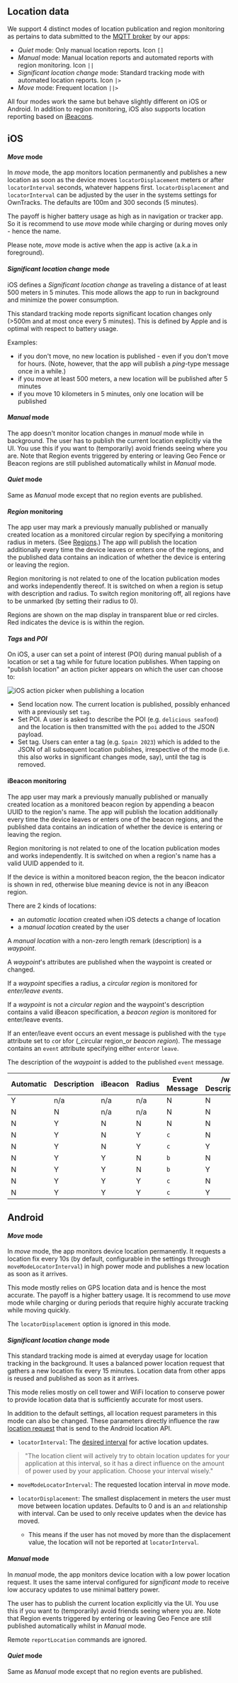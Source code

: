 ## Location data

We support 4 distinct modes of location publication and region monitoring as pertains to data submitted to the [MQTT broker](../guide/broker.md) by our apps:

* _Quiet_ mode: Only manual location reports. Icon `[]`
* _Manual_ mode: Manual location reports and automated reports with region monitoring. Icon `||`
* _Significant location change_ mode: Standard tracking mode with automated location reports. Icon `|>`
* _Move_ mode: Frequent location  `||>`

All four modes work the same but behave slightly different on iOS or Android. In addition to region monitoring, iOS also supports location reporting based on [iBeacons](beacons.md). 

## iOS 

#### _Move_ mode 

In _move_ mode, the app monitors location permanently and publishes a new
location as soon as the device moves `locatorDisplacement` meters or after `locatorInterval` seconds, whatever
happens first. `locatorDisplacement` and `locatorInterval` can be adjusted by the user in the systems settings for
OwnTracks. The defaults are 100m and 300 seconds (5 minutes). 

The payoff is higher battery usage as high as in navigation or tracker app.
So it is recommend to use _move_ mode while charging or during moves only - hence the name.

Please note, _move_ mode is active when the app is active (a.k.a in foreground).

#### _Significant location change_ mode

iOS defines a _Significant location change_ as traveling a distance of at least
500 meters in 5 minutes.  This mode allows the app to run in background and
minimize the power consumption.

This standard tracking mode reports significant location changes only (>500m
and at most once every 5 minutes).  This is defined by Apple and is optimal
with respect to battery usage.

Examples:

* if you don't move, no new location is published - even if you don't move for hours. (Note, however, that the app will publish a _ping_-type message once in a while.)
* if you move at least 500 meters, a new location will be published after 5 minutes
* if you move 10 kilometers in 5 minutes, only one location will be published


#### _Manual_ mode

The app doesn't monitor location changes in _manual_ mode while in background.
The user has to publish the current location explicitly via the UI. You use this if
you want to (temporarily) avoid friends seeing where you are. Note that Region events
triggered by entering or leaving Geo Fence or Beacon regions
are still published automatically whilst in _Manual_ mode.

#### _Quiet_ mode

Same as _Manual_ mode except that no region events are published.

#### _Region_ monitoring

The app user may mark a previously manually published or manually created 
location as a monitored circular region by specifying a monitoring radius in meters. (See [Regions](waypoints.md).)
The app will publish the location
additionally every time the device leaves or enters one of the regions, and the
published data contains an indication of whether the device is entering or
leaving the region.

Region monitoring is not related to one of the location publication modes and
works independently thereof. It is switched on when a region is setup with description
and radius. To switch region monitoring off, all regions have to be 
unmarked (by setting their radius to 0).

Regions are shown on the map display in transparent blue or red circles. Red
indicates the device is is within the region.

#### _Tags_ and _POI_

On iOS, a user can set a point of interest (POI) during manual publish of a location or set a tag while for future location publishes. When tapping on "publish location" an action picker appears on which the user can choose to:

![iOS action picker when publishing a location](images/ios-action-picker.png)

- Send location now. The current location is published, possibly enhanced with a previously set `tag`.
- Set POI. A user is asked to describe the POI (e.g. `delicious seafood`) and the location is then transmitted with the `poi` added to the JSON payload.
- Set tag. Users can enter a tag (e.g. `Spain 2023`) which is added to the JSON of all subsequent location publishes, irrespective of the mode (i.e. this also works in significant changes mode, say), until the tag is removed.

#### iBeacon monitoring

The app user may mark a previously manually published or manually created location
as a monitored beacon region by appending a beacon UUID to the region's name.
The app will publish the location
additionally every time the device leaves or enters one of the beacon regions, and the
published data contains an indication of whether the device is entering or
leaving the region.

Region monitoring is not related to one of the location publication modes and
works independently. It is switched on when a region's name has a valid UUID
appended to it.

If the device is within a monitored beacon region, the the beacon indicator
is shown in red, otherwise blue meaning device is not in any iBeacon region.

There are 2 kinds of locations:

* an _automatic location_ created when iOS detects a change of location
* a _manual location_ created by the user

A _manual location_ with a non-zero length remark (description) is a _waypoint_.

A _waypoint_'s attributes are published when the waypoint is created or changed.

If a _waypoint_ specifies a radius, a _circular region_ is monitored for _enter/leave events_.

If a _waypoint_ is not a _circular region_ and the waypoint's description contains a valid iBeacon specification, a _beacon region_ is monitored for enter/leave events.

If an enter/leave event occurs an event message is published with the `type` attribute set to `c`or `b`for (_circular region_or _beacon region_). The message contains an `event` attribute specifying either `enter`or `leave`.

The description of the _waypoint_ is added to the published `event` message.

| Automatic | Description | iBeacon | Radius | Event Message | /w Description | Waypoint Message |
|-----------|-------------|---------|--------|---------------|----------------|------------------|
| Y         | n/a         | n/a     | n/a    | N             | N              | N                |
| N         | N           | n/a     | n/a    | N             | N              | N                |
| N         | Y           | N       | N      | N             | N              | Y                |
| N         | Y           | N       | Y      | `c`           | N              | N                |
| N         | Y           | N       | Y      | `c`           | Y              | Y                |
| N         | Y           | Y       | N      | `b`           | N              | N                |
| N         | Y           | Y       | N      | `b`           | Y              | Y                |
| N         | Y           | Y       | Y      | `c`           | N              | N                |
| N         | Y           | Y       | Y      | `c`           | Y              | Y                |

## Android

#### _Move_ mode 

In _move_ mode, the app monitors device location permanently. It requests a location fix every 10s (by default, configurable in the settings through `moveModeLocatorInterval`) in high power mode and publishes a new location as soon as it arrives. 

This mode mostly relies on GPS location data and is hence the most accurate. The payoff is a higher battery usage.
It is recommend to use _move_ mode while charging or during periods that require highly accurate tracking while moving quickly. 

The `locatorDisplacement` option is ignored in this mode.

#### _Significant location change_ mode

This standard tracking mode is aimed at everyday usage for location tracking in the background. It uses a balanced power location request that gathers a new location fix every 15 minutes. Location data from other apps is reused and published as soon as it arrives. 

This mode relies mostly on cell tower and WiFi location to conserve power to provide location data that is sufficiently accurate for most users. 

In addition to the default settings, all location request parameters in this mode can also be changed. These parameters directly influence the raw [location request](https://developers.google.com/android/reference/com/google/android/gms/location/LocationRequest) that is send to the Android location API.  

* `locatorInterval`: The [desired interval](https://developers.google.com/android/reference/com/google/android/gms/location/LocationRequest#public-locationrequest-setinterval-long-millis) for active location updates.
>    "The location client will actively try to obtain location updates for your application at this interval, so it has a direct influence on the amount of power used by your application. Choose your interval wisely."

* `moveModeLocatorInterval`: The requested location interval in _move_ mode.

* `locatorDisplacement`: The smallest displacement in meters the user must move between location updates. Defaults to 0 and is an `and` relationship with interval. Can be used to only receive updates when the device has moved.
    * This means if the user has not moved by more than the displacement value, the location will not be reported at `locatorInterval`.

#### _Manual_ mode

In _manual_ mode, the app monitors device location with a low power location request. It uses the same interval configured for _significant mode_ to receive low accuracy updates to use minimal battery power. 

The user has to publish the current location explicitly via the UI. You use this if you want to (temporarily) avoid friends seeing where you are. Note that Region events triggered by entering or leaving Geo Fence are still published automatically whilst in _Manual_ mode.

Remote `reportLocation` commands are ignored. 

#### _Quiet_ mode

Same as _Manual_ mode except that no region events are published.



